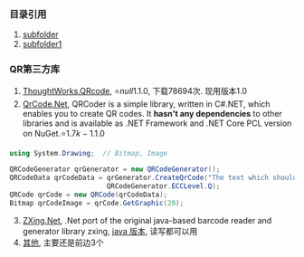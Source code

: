 ### 目录引用
1. [subfolder](./subfolder)
2. [subfolder1](./subfolder1)
### QR第三方库
1. [ThoughtWorks.QRcode](https://www.nuget.org/packages/ThoughtWorks.QRCode), :star:$null 1.1.0$, 下载78694次. 现用版本1.0
2. [QrCode.Net](https://www.nuget.org/packages/QRCoder/), QRCoder is a simple library, written in C#.NET, which enables you to create QR codes. It **hasn't any dependencies** to other libraries and is available as .NET Framework and .NET Core PCL version on NuGet.:star:$1.7k - 1.1.0$

```cs
using System.Drawing;  // Bitmap, Image

QRCodeGenerator qrGenerator = new QRCodeGenerator();
QRCodeData qrCodeData = qrGenerator.CreateQrCode("The text which should be encoded.", 
                        QRCodeGenerator.ECCLevel.Q);
QRCode qrCode = new QRCode(qrCodeData);
Bitmap qrCodeImage = qrCode.GetGraphic(20);
```

3. [ZXing.Net](https://github.com/micjahn/ZXing.Net/), .Net port of the original java-based barcode reader and generator library zxing, [java 版本](https://github.com/zxing/zxing), 读写都可以用
4. [其他](https://www.nuget.org/packages?q=qr), 主要还是前边3个
